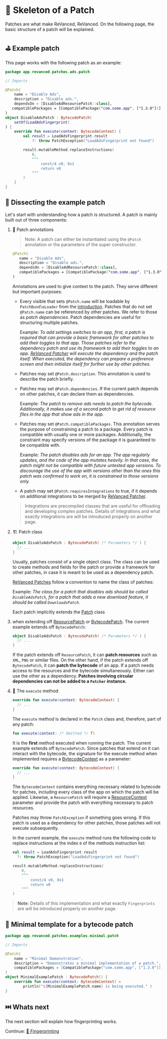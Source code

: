 # 🧩 Skeleton of a Patch

Patches are what make ReVanced, ReVanced. On the following page, the basic structure of a patch will be explained.

## ⛳️ Example patch

This page works with the following patch as an example:

```kt
package app.revanced.patches.ads.patch

// Imports

@Patch(
    name = "Disable Ads",
    description = "Disable ads.",
    dependsOn = [DisableAdResourcePatch::class],
   compatiblePackages = [CompatiblePackage("com.some.app", ["1.3.0"])]
)
object DisableAdsPatch : BytecodePatch(
    setOf(LoadAdsFingerprint)
) {
    override fun execute(context: BytecodeContext) {
        val result = LoadAdsFingerprint.result
            ?: throw PatchException("LoadAdsFingerprint not found")

        result.mutableMethod.replaceInstructions(
            0,
            """
                const/4 v0, 0x1
                return v0
            """
        )
    }
}
```

## 🔎 Dissecting the example patch

Let's start with understanding how a patch is structured. A patch is mainly built out of three components:

1. 📝 Patch annotations

   > Note:
   > A patch can either be instantiated using the `@Patch` annotation or the parameters of the super constructor.

   ```kt
   @Patch(
      name = "Disable Ads",
      description = "Disable ads.",
      dependsOn = [DisableAdResourcePatch::class],
      compatiblePackages = [CompatiblePackage("com.some.app", ["1.3.0"])]
   )
   ```

   Annotations are used to give context to the patch. They serve different but important purposes:

   - Every visible that sets `@Patch.name` will be loadable by `PatchBundleLoader` from the [introduction](1_introduction.md). 
     Patches that do not set `@Patch.name` can be referenced by other patches.
     We refer to those as _patch dependencies_. Patch dependencies are useful for structuring multiple patches.

     Example: _To add settings switches to an app, first, a patch is required that can provide a basic framework
     for other patches to add their toggles to that app. Those patches refer to the dependency patch
     and use its framework to add their toggles to an app. [ReVanced Patcher](https://github.com/revanced/revanced-patcher) will execute the dependency
     and the patch itself. When executed, the dependency can prepare a preference screen and then initialize itself
     for further use by other patches._

   - Patches may set `@Patch.description`.
     This annotation is used to describe the patch briefly.

   - Patches may set `@Patch.dependencies`.
     If the current patch depends on other patches, it can declare them as dependencies.

     Example: _The patch to remove ads needs to patch the bytecode.
     Additionally, it makes use of a second patch to get rid of resource files in the app that show ads in the app._

   - Patches may set `@Patch.compatiblePackages`.
     This annotation serves the purpose of constraining a patch to a package.
     Every patch is compatible with usually one or more packages.
     Additionally, the constraint may specify versions of the package it is guaranteed to be compatible with.

     Example: _The patch disables ads for an app.
     The app regularly updates, and the code of the app mutates heavily. In that case, the patch might not be compatible
with future untested app versions. To discourage the use of the app with versions other than the ones
this patch was confirmed to work on, it is constrained to those versions only._

   -  A patch may set `@Patch.requiresIntegrations` to true,
      if it depends on additional integrations to be merged by [ReVanced Patcher](https://github.com/revanced/revanced-patcher).
   
     > Integrations are precompiled classes that are useful for offloading and developing complex patches.
     Details of integrations and what exactly integrations are will be introduced properly on another page.

2. 🏗️ Patch class

   ```kt
   object DisableAdsPatch : BytecodePatch( /* Parameters */ ) {
     // ...
   }
   ```

   Usually, patches consist of a single object class.
   The class can be used to create methods and fields for the patch or provide a framework for other patches,
   in case it is meant to be used as a dependency patch.

   [ReVanced Patches](https://github.com/revanced/revanced-patches) follow a convention to name the class of patches:

   Example: _The class for a patch that disables ads should be called `DisableAdsPatch`,
   for a patch that adds a new download feature, it should be called `DownloadsPatch`._

   Each patch implicitly extends the [Patch](https://github.com/ReVanced/revanced-patcher/blob/67b7dff67a212b4fc30eb4f0cbe58f0ba09fb09a/revanced-patcher/src/main/kotlin/app/revanced/patcher/patch/BytecodePatch.kt#L27) class
3. when extending off [ResourcePatch](https://github.com/revanced/revanced-patcher/blob/d2f91a8545567429d64a1bcad6ca1dab62ec95bf/src/main/kotlin/app/revanced/patcher/patch/Patch.kt#L35) or [BytecodePatch](https://github.com/revanced/revanced-patcher/blob/d2f91a8545567429d64a1bcad6ca1dab62ec95bf/src/main/kotlin/app/revanced/patcher/patch/Patch.kt#L42). The current example extends off `BytecodePatch`:

   ```kt
   object DisableAdsPatch : BytecodePatch( /* Parameters */ ) {
     // ...
   }
   ```

   If the patch extends off `ResourcePatch`, it can **patch resources** such as `XML`, `PNG` or similar files.
   On the other hand, if the patch extends off `BytecodePatch`, it can **patch the bytecode** of an app.
   If a patch needs access to the resources and the bytecode simultaneously.
   Either can use the other as a dependency.
   **Patches involving circular dependencies can not be added to a `Patcher` instance.**

3. 🏁 The `execute` method

   ```kt
   override fun execute(context: BytecodeContext) {
     // ...
   }
   ```

   The `execute` method is declared in the `Patch` class and, therefore, part of any patch:

   ```kt
   fun execute(context: /* Omitted */ T)
   ```

   It is the **first** method executed when running the patch.
   The current example extends off `BytecodePatch`. Since patches that extend on it can interact with the bytecode,
   the signature for the execute method when implemented requires a [BytecodeContext](https://github.com/ReVanced/revanced-patcher/blob/67b7dff67a212b4fc30eb4f0cbe58f0ba09fb09a/revanced-patcher/src/main/kotlin/app/revanced/patcher/data/BytecodeContext.kt) as a parameter:

   ```kt
   override fun execute(context: BytecodeContext) {
     // ...
   }
   ```

   The `BytecodeContext` contains everything necessary related to bytecode for patches,
   including every class of the app on which the patch will be applied.
   Likewise, a `ResourcePatch` will require a [ResourceContext](https://github.com/ReVanced/revanced-patcher/blob/67b7dff67a212b4fc30eb4f0cbe58f0ba09fb09a/revanced-patcher/src/main/kotlin/app/revanced/patcher/data/ResourceContext.kt)
   parameter and provide the patch with everything necessary to patch resources.

   Patches may throw `PatchException` if something goes wrong.
   If this patch is used as a dependency for other patches, those patches will not execute subsequently.

   In the current example, the `execute` method runs the following code to replace instructions at the index `0`
   of the methods instruction list:

   ```kt
   val result = LoadAdsFingerprint.result
     ?: throw PatchException("LoadAdsFingerprint not found")

   result.mutableMethod.replaceInstructions(
       0,
       """
           const/4 v0, 0x1
           return v0
       """
   )
   ```

> **Note**: Details of this implementation and what exactly `Fingerprints` are will be introduced properly on another page.

## 🤏 Minimal template for a bytecode patch

```kt
package app.revanced.patches.examples.minimal.patch

// Imports

@Patch(
    name = "Minimal Demonstration",
    description = "Demonstrates a minimal implementation of a patch.",
    compatiblePackages = [CompatiblePackage("com.some.app", ["1.3.0"])]
)
object MinimalExamplePatch : BytecodePatch() {
    override fun execute(context: BytecodeContext) =
        println("${MinimalExamplePatch.name} is being executed." )
}
```

## ⏭️ Whats next

The next section will explain how fingerprinting works.

Continue: [🔎 Fingerprinting](3_fingerprinting.md)
